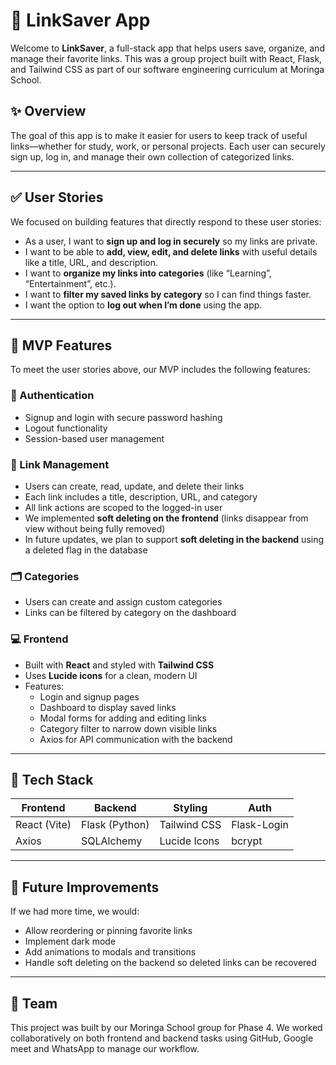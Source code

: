 # 📎 LinkSaver App

Welcome to **LinkSaver**, a full-stack app that helps users save, organize, and manage their favorite links. This was a group project built with React, Flask, and Tailwind CSS as part of our software engineering curriculum at Moringa School.

## ✨ Overview

The goal of this app is to make it easier for users to keep track of useful links—whether for study, work, or personal projects. Each user can securely sign up, log in, and manage their own collection of categorized links.

---

## ✅ User Stories

We focused on building features that directly respond to these user stories:

- As a user, I want to **sign up and log in securely** so my links are private.
- I want to be able to **add, view, edit, and delete links** with useful details like a title, URL, and description.
- I want to **organize my links into categories** (like “Learning”, “Entertainment”, etc.).
- I want to **filter my saved links by category** so I can find things faster.
- I want the option to **log out when I’m done** using the app.

---

## 🔧 MVP Features

To meet the user stories above, our MVP includes the following features:

### 👤 Authentication
- Signup and login with secure password hashing
- Logout functionality
- Session-based user management

### 🔗 Link Management
- Users can create, read, update, and delete their links
- Each link includes a title, description, URL, and category
- All link actions are scoped to the logged-in user
- We implemented **soft deleting on the frontend** (links disappear from view without being fully removed)
- In future updates, we plan to support **soft deleting in the backend** using a deleted flag in the database

### 🗂️ Categories
- Users can create and assign custom categories
- Links can be filtered by category on the dashboard

### 💻 Frontend
- Built with **React** and styled with **Tailwind CSS**
- Uses **Lucide icons** for a clean, modern UI
- Features:
  - Login and signup pages
  - Dashboard to display saved links
  - Modal forms for adding and editing links
  - Category filter to narrow down visible links
  - Axios for API communication with the backend

---

## 🚀 Tech Stack

| Frontend        | Backend       | Styling         | Auth         |
|-----------------|---------------|-----------------|--------------|
| React (Vite)    | Flask (Python) | Tailwind CSS    | Flask-Login  |
| Axios           | SQLAlchemy     | Lucide Icons    | bcrypt       |

---


## 🧪 Future Improvements

If we had more time, we would:
- Allow reordering or pinning favorite links
- Implement dark mode
- Add animations to modals and transitions
- Handle soft deleting on the backend so deleted links can be recovered

---

## 👥 Team

This project was built by our Moringa School group for Phase 4. We worked collaboratively on both frontend and backend tasks using GitHub, Google meet and WhatsApp to manage our workflow.